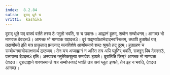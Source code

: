 ```yaml
---
index:  8.2.84
sutra:  दूराद् धूते च
vritti:  kashika 
---
```


दूराद् धूते यद् वाक्यं वर्तते तस्य टेः प्लुतो भवति, स च उदात्तः। आह्वानं हूतम्, शब्देन सम्बोधनम्। आगच्छ भो माणवक देवदत्त3। आगच्छ भो माणवक यज्ञदत्त3। दूरं यद्यप्यपेक्षाभेदादनवस्थितम्, तथापि हूतापेक्षं यत् तदाश्रीयते इति यत्र प्राकृतात् प्रयत्नाद् यत्नविशेषे आश्रीयमाणे शब्दः श्रूयते तद् दूरम्। हूतग्रहण च सम्बोधनमात्रोपलक्षणार्थं द्रष्टव्यम्। तेन यत्र अप्याह्वानं न अस्ति तत्र अपि प्लुतिर् भवति, सक्तून् पिब देवदत्त3, पलायस्व देवदत्त3 इति। अस्याश्च प्लुतेरेकश्रुत्या समावेशः इष्यते। दूरातिति किम्? आगच्छ भो माणवक देवदत्त। दूरादाह्वाने वाक्यस्यान्ते यत्र सम्बोधनपदं भवति तत्र अयं प्लुतः इष्यते, तेन इह न भवति, देवदत्त आगच्छ।

